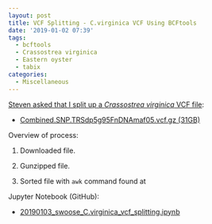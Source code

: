 ```yaml
---
layout: post
title: VCF Splitting - C.virginica VCF Using BCFtools
date: '2019-01-02 07:39'
tags:
  - bcftools
  - Crassostrea virginica
  - Eastern oyster
  - tabix
categories:
  - Miscellaneous
---
```

[Steven asked that I split up a _Crassostrea virginica_ VCF file](https://github.com/RobertsLab/resources/issues/528):

- [Combined.SNP.TRSdp5g95FnDNAmaf05.vcf.gz (31GB)](http://gannet.fish.washington.edu/seashell/eog_v2/VCF_files/Combined.SNP.TRSdp5g95FnDNAmaf05.vcf.gz)


Overview of process:

1. Downloaded file.

2. Gunzipped file.

3. Sorted file with ```awk``` command found at

Jupyter Notebook (GitHub):

- [20190103_swoose_C.virginica_vcf_splitting.ipynb](https://github.com/RobertsLab/code/blob/master/notebooks/sam/20190103_swoose_C.virginica_vcf_splitting.ipynb)
